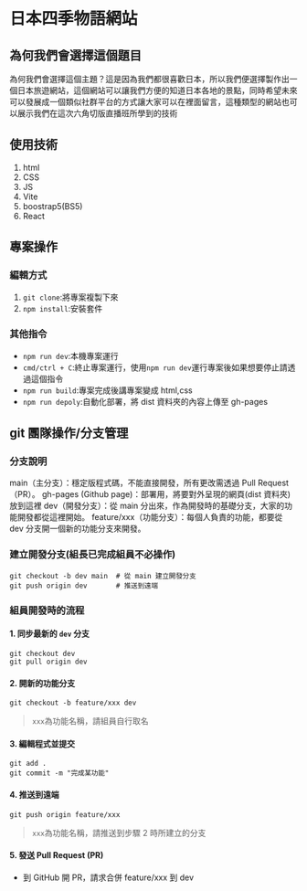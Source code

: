 # 日本四季物語網站

## 為何我們會選擇這個題目

為何我們會選擇這個主題？這是因為我們都很喜歡日本，所以我們便選擇製作出一個日本旅遊網站，這個網站可以讓我們方便的知道日本各地的景點，同時希望未來可以發展成一個類似社群平台的方式讓大家可以在裡面留言，這種類型的網站也可以展示我們在這次六角切版直播班所學到的技術

## 使用技術

1. html
2. CSS
3. JS
4. Vite
5. boostrap5(BS5)
6. React

## 專案操作

### 編輯方式

1. `git clone`:將專案複製下來
2. `npm install`:安裝套件

### 其他指令

- `npm run dev`:本機專案運行
- `cmd/ctrl + C`:終止專案運行，使用`npm run dev`運行專案後如果想要停止請透過這個指令
- `npm run build`:專案完成後講專案變成 html,css
- `npm run depoly`:自動化部署，將 dist 資料夾的內容上傳至 gh-pages

## git 團隊操作/分支管理

### 分支說明

main（主分支）：穩定版程式碼，不能直接開發，所有更改需透過 Pull Request（PR）。
gh-pages (Github page)：部署用，將要對外呈現的網頁(dist 資料夾)放到這裡
dev（開發分支）：從 main 分出來，作為開發時的基礎分支，大家的功能開發都從這裡開始。
feature/xxx（功能分支）：每個人負責的功能，都要從 dev 分支開一個新的功能分支來開發。

### 建立開發分支(組長已完成組員不必操作)

```
git checkout -b dev main  # 從 main 建立開發分支
git push origin dev       # 推送到遠端
```

### 組員開發時的流程

#### 1. 同步最新的 `dev` 分支

```
git checkout dev
git pull origin dev
```

#### 2. 開新的功能分支

```
git checkout -b feature/xxx dev
```

> `xxx`為功能名稱，請組員自行取名

#### 3. 編輯程式並提交

```
git add .
git commit -m "完成某功能"
```

#### 4. 推送到遠端

```
git push origin feature/xxx
```

> `xxx`為功能名稱，請推送到步驟 2 時所建立的分支

#### 5. 發送 Pull Request (PR)

- 到 GitHub 開 PR，請求合併 feature/xxx 到 dev
